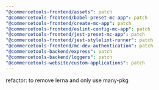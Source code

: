 ```yaml
---
"@commercetools-frontend/assets": patch
"@commercetools-frontend/babel-preset-mc-app": patch
"@commercetools-frontend/create-mc-app": patch
"@commercetools-frontend/eslint-config-mc-app": patch
"@commercetools-frontend/jest-preset-mc-app": patch
"@commercetools-frontend/jest-stylelint-runner": patch
"@commercetools-frontend/mc-dev-authentication": patch
"@commercetools-backend/express": patch
"@commercetools-backend/loggers": patch
"@commercetools-website/custom-applications": patch
---
```


refactor: to remove lerna and only use many-pkg
